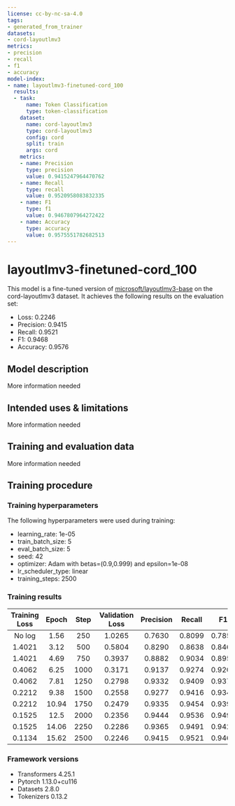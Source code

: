 ```yaml
---
license: cc-by-nc-sa-4.0
tags:
- generated_from_trainer
datasets:
- cord-layoutlmv3
metrics:
- precision
- recall
- f1
- accuracy
model-index:
- name: layoutlmv3-finetuned-cord_100
  results:
  - task:
      name: Token Classification
      type: token-classification
    dataset:
      name: cord-layoutlmv3
      type: cord-layoutlmv3
      config: cord
      split: train
      args: cord
    metrics:
    - name: Precision
      type: precision
      value: 0.9415247964470762
    - name: Recall
      type: recall
      value: 0.9520958083832335
    - name: F1
      type: f1
      value: 0.9467807964272422
    - name: Accuracy
      type: accuracy
      value: 0.9575551782682513
---
```


<!-- This model card has been generated automatically according to the information the Trainer had access to. You
should probably proofread and complete it, then remove this comment. -->

# layoutlmv3-finetuned-cord_100

This model is a fine-tuned version of [microsoft/layoutlmv3-base](https://huggingface.co/microsoft/layoutlmv3-base) on the cord-layoutlmv3 dataset.
It achieves the following results on the evaluation set:
- Loss: 0.2246
- Precision: 0.9415
- Recall: 0.9521
- F1: 0.9468
- Accuracy: 0.9576

## Model description

More information needed

## Intended uses & limitations

More information needed

## Training and evaluation data

More information needed

## Training procedure

### Training hyperparameters

The following hyperparameters were used during training:
- learning_rate: 1e-05
- train_batch_size: 5
- eval_batch_size: 5
- seed: 42
- optimizer: Adam with betas=(0.9,0.999) and epsilon=1e-08
- lr_scheduler_type: linear
- training_steps: 2500

### Training results

| Training Loss | Epoch | Step | Validation Loss | Precision | Recall | F1     | Accuracy |
|:-------------:|:-----:|:----:|:---------------:|:---------:|:------:|:------:|:--------:|
| No log        | 1.56  | 250  | 1.0265          | 0.7630    | 0.8099 | 0.7858 | 0.8086   |
| 1.4021        | 3.12  | 500  | 0.5804          | 0.8290    | 0.8638 | 0.8460 | 0.8718   |
| 1.4021        | 4.69  | 750  | 0.3937          | 0.8882    | 0.9034 | 0.8957 | 0.9126   |
| 0.4062        | 6.25  | 1000 | 0.3171          | 0.9137    | 0.9274 | 0.9205 | 0.9351   |
| 0.4062        | 7.81  | 1250 | 0.2798          | 0.9332    | 0.9409 | 0.9370 | 0.9444   |
| 0.2212        | 9.38  | 1500 | 0.2558          | 0.9277    | 0.9416 | 0.9346 | 0.9461   |
| 0.2212        | 10.94 | 1750 | 0.2479          | 0.9335    | 0.9454 | 0.9394 | 0.9516   |
| 0.1525        | 12.5  | 2000 | 0.2356          | 0.9444    | 0.9536 | 0.9490 | 0.9588   |
| 0.1525        | 14.06 | 2250 | 0.2286          | 0.9365    | 0.9491 | 0.9428 | 0.9563   |
| 0.1134        | 15.62 | 2500 | 0.2246          | 0.9415    | 0.9521 | 0.9468 | 0.9576   |


### Framework versions

- Transformers 4.25.1
- Pytorch 1.13.0+cu116
- Datasets 2.8.0
- Tokenizers 0.13.2
